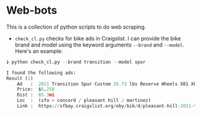 # Web-bots

This is a collection of python scripts to do web scraping.

- `check_cl.py` checks for bike ads in Craigslist. I can provide the bike brand and model using the keyword arguments `--brand` and `--model`. Here's an example:

```python
❯ python check_cl.py --brand transition --model spur

I found the following ads:
Result (1)
	Ad   :  2021 Transition Spur Custom 26.73 lbs Reserve Wheels X01 XL
	Price:  $6,250
	Dist :  65.3mi
	Loc  :  (sfo > concord / pleasant hill / martinez)
	Link :  https://sfbay.craigslist.org/eby/bik/d/pleasant-hill-2021-transition-spur/7458360780.html
```

